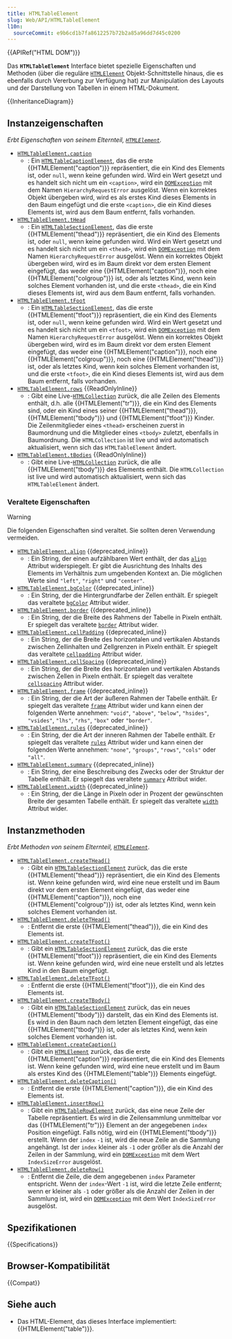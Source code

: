 ```yaml
---
title: HTMLTableElement
slug: Web/API/HTMLTableElement
l10n:
  sourceCommit: e9b6cd1b7fa8612257b72b2a85a96dd7d45c0200
---
```


{{APIRef("HTML DOM")}}

Das **`HTMLTableElement`** Interface bietet spezielle Eigenschaften und Methoden (über die reguläre [`HTMLElement`](/de/docs/Web/API/HTMLElement) Objekt-Schnittstelle hinaus, die es ebenfalls durch Vererbung zur Verfügung hat) zur Manipulation des Layouts und der Darstellung von Tabellen in einem HTML-Dokument.

{{InheritanceDiagram}}

## Instanzeigenschaften

_Erbt Eigenschaften von seinem Elternteil, [`HTMLElement`](/de/docs/Web/API/HTMLElement)._

- [`HTMLTableElement.caption`](/de/docs/Web/API/HTMLTableElement/caption)
  - : Ein [`HTMLTableCaptionElement`](/de/docs/Web/API/HTMLTableCaptionElement), das die erste {{HTMLElement("caption")}} repräsentiert, die ein Kind des Elements ist, oder `null`, wenn keine gefunden wird. Wird ein Wert gesetzt und es handelt sich nicht um ein `<caption>`, wird ein [`DOMException`](/de/docs/Web/API/DOMException) mit dem Namen `HierarchyRequestError` ausgelöst. Wenn ein korrektes Objekt übergeben wird, wird es als erstes Kind dieses Elements in den Baum eingefügt und die erste `<caption>`, die ein Kind dieses Elements ist, wird aus dem Baum entfernt, falls vorhanden.
- [`HTMLTableElement.tHead`](/de/docs/Web/API/HTMLTableElement/tHead)
  - : Ein [`HTMLTableSectionElement`](/de/docs/Web/API/HTMLTableSectionElement), das die erste {{HTMLElement("thead")}} repräsentiert, die ein Kind des Elements ist, oder `null`, wenn keine gefunden wird. Wird ein Wert gesetzt und es handelt sich nicht um ein `<thead>`, wird ein [`DOMException`](/de/docs/Web/API/DOMException) mit dem Namen `HierarchyRequestError` ausgelöst. Wenn ein korrektes Objekt übergeben wird, wird es im Baum direkt vor dem ersten Element eingefügt, das weder eine {{HTMLElement("caption")}}, noch eine {{HTMLElement("colgroup")}} ist, oder als letztes Kind, wenn kein solches Element vorhanden ist, und die erste `<thead>`, die ein Kind dieses Elements ist, wird aus dem Baum entfernt, falls vorhanden.
- [`HTMLTableElement.tFoot`](/de/docs/Web/API/HTMLTableElement/tFoot)
  - : Ein [`HTMLTableSectionElement`](/de/docs/Web/API/HTMLTableSectionElement), das die erste {{HTMLElement("tfoot")}} repräsentiert, die ein Kind des Elements ist, oder `null`, wenn keine gefunden wird. Wird ein Wert gesetzt und es handelt sich nicht um ein `<tfoot>`, wird ein [`DOMException`](/de/docs/Web/API/DOMException) mit dem Namen `HierarchyRequestError` ausgelöst. Wenn ein korrektes Objekt übergeben wird, wird es im Baum direkt vor dem ersten Element eingefügt, das weder eine {{HTMLElement("caption")}}, noch eine {{HTMLElement("colgroup")}}, noch eine {{HTMLElement("thead")}} ist, oder als letztes Kind, wenn kein solches Element vorhanden ist, und die erste `<tfoot>`, die ein Kind dieses Elements ist, wird aus dem Baum entfernt, falls vorhanden.
- [`HTMLTableElement.rows`](/de/docs/Web/API/HTMLTableElement/rows) {{ReadOnlyInline}}
  - : Gibt eine Live-[`HTMLCollection`](/de/docs/Web/API/HTMLCollection) zurück, die alle Zeilen des Elements enthält, d.h. alle {{HTMLElement("tr")}}, die ein Kind des Elements sind, oder ein Kind eines seiner {{HTMLElement("thead")}}, {{HTMLElement("tbody")}} und {{HTMLElement("tfoot")}} Kinder. Die Zeilenmitglieder eines `<thead>` erscheinen zuerst in Baumordnung und die Mitglieder eines `<tbody>` zuletzt, ebenfalls in Baumordnung. Die `HTMLCollection` ist live und wird automatisch aktualisiert, wenn sich das `HTMLTableElement` ändert.
- [`HTMLTableElement.tBodies`](/de/docs/Web/API/HTMLTableElement/tBodies) {{ReadOnlyInline}}
  - : Gibt eine Live-[`HTMLCollection`](/de/docs/Web/API/HTMLCollection) zurück, die alle {{HTMLElement("tbody")}} des Elements enthält. Die `HTMLCollection` ist live und wird automatisch aktualisiert, wenn sich das `HTMLTableElement` ändert.

### Veraltete Eigenschaften

> [!WARNING]
> Die folgenden Eigenschaften sind veraltet. Sie sollten deren Verwendung vermeiden.

- [`HTMLTableElement.align`](/de/docs/Web/API/HTMLTableElement/align) {{deprecated_inline}}
  - : Ein String, der einen aufzählbaren Wert enthält, der das [`align`](/de/docs/Web/HTML/Reference/Elements/table#align) Attribut widerspiegelt. Er gibt die Ausrichtung des Inhalts des Elements im Verhältnis zum umgebenden Kontext an. Die möglichen Werte sind `"left"`, `"right"` und `"center"`.
- [`HTMLTableElement.bgColor`](/de/docs/Web/API/HTMLTableElement/bgColor) {{deprecated_inline}}
  - : Ein String, der die Hintergrundfarbe der Zellen enthält. Er spiegelt das veraltete [`bgColor`](/de/docs/Web/HTML/Reference/Elements/table#bgcolor) Attribut wider.
- [`HTMLTableElement.border`](/de/docs/Web/API/HTMLTableElement/border) {{deprecated_inline}}
  - : Ein String, der die Breite des Rahmens der Tabelle in Pixeln enthält. Er spiegelt das veraltete [`border`](/de/docs/Web/HTML/Reference/Elements/table#border) Attribut wider.
- [`HTMLTableElement.cellPadding`](/de/docs/Web/API/HTMLTableElement/cellPadding) {{deprecated_inline}}
  - : Ein String, der die Breite des horizontalen und vertikalen Abstands zwischen Zellinhalten und Zellgrenzen in Pixeln enthält. Er spiegelt das veraltete [`cellpadding`](/de/docs/Web/HTML/Reference/Elements/table#cellpadding) Attribut wider.
- [`HTMLTableElement.cellSpacing`](/de/docs/Web/API/HTMLTableElement/cellSpacing) {{deprecated_inline}}
  - : Ein String, der die Breite des horizontalen und vertikalen Abstands zwischen Zellen in Pixeln enthält. Er spiegelt das veraltete [`cellspacing`](/de/docs/Web/HTML/Reference/Elements/table#cellspacing) Attribut wider.
- [`HTMLTableElement.frame`](/de/docs/Web/API/HTMLTableElement/frame) {{deprecated_inline}}
  - : Ein String, der die Art der äußeren Rahmen der Tabelle enthält. Er spiegelt das veraltete [`frame`](/de/docs/Web/HTML/Reference/Elements/table#frame) Attribut wider und kann einen der folgenden Werte annehmen: `"void"`, `"above"`, `"below"`, `"hsides"`, `"vsides"`, `"lhs"`, `"rhs"`, `"box"` oder `"border"`.
- [`HTMLTableElement.rules`](/de/docs/Web/API/HTMLTableElement/rules) {{deprecated_inline}}
  - : Ein String, der die Art der inneren Rahmen der Tabelle enthält. Er spiegelt das veraltete [`rules`](/de/docs/Web/HTML/Reference/Elements/table#rules) Attribut wider und kann einen der folgenden Werte annehmen: `"none"`, `"groups"`, `"rows"`, `"cols"` oder `"all"`.
- [`HTMLTableElement.summary`](/de/docs/Web/API/HTMLTableElement/summary) {{deprecated_inline}}
  - : Ein String, der eine Beschreibung des Zwecks oder der Struktur der Tabelle enthält. Er spiegelt das veraltete [`summary`](/de/docs/Web/HTML/Reference/Elements/table#summary) Attribut wider.
- [`HTMLTableElement.width`](/de/docs/Web/API/HTMLTableElement/width) {{deprecated_inline}}
  - : Ein String, der die Länge in Pixeln oder in Prozent der gewünschten Breite der gesamten Tabelle enthält. Er spiegelt das veraltete [`width`](/de/docs/Web/HTML/Reference/Elements/table#width) Attribut wider.

## Instanzmethoden

_Erbt Methoden von seinem Elternteil, [`HTMLElement`](/de/docs/Web/API/HTMLElement)_.

- [`HTMLTableElement.createTHead()`](/de/docs/Web/API/HTMLTableElement/createTHead)
  - : Gibt ein [`HTMLTableSectionElement`](/de/docs/Web/API/HTMLTableSectionElement) zurück, das die erste {{HTMLElement("thead")}} repräsentiert, die ein Kind des Elements ist. Wenn keine gefunden wird, wird eine neue erstellt und im Baum direkt vor dem ersten Element eingefügt, das weder eine {{HTMLElement("caption")}}, noch eine {{HTMLElement("colgroup")}} ist, oder als letztes Kind, wenn kein solches Element vorhanden ist.
- [`HTMLTableElement.deleteTHead()`](/de/docs/Web/API/HTMLTableElement/deleteTHead)
  - : Entfernt die erste {{HTMLElement("thead")}}, die ein Kind des Elements ist.
- [`HTMLTableElement.createTFoot()`](/de/docs/Web/API/HTMLTableElement/createTFoot)
  - : Gibt ein [`HTMLTableSectionElement`](/de/docs/Web/API/HTMLTableSectionElement) zurück, das die erste {{HTMLElement("tfoot")}} repräsentiert, die ein Kind des Elements ist. Wenn keine gefunden wird, wird eine neue erstellt und als letztes Kind in den Baum eingefügt.
- [`HTMLTableElement.deleteTFoot()`](/de/docs/Web/API/HTMLTableElement/deleteTFoot)
  - : Entfernt die erste {{HTMLElement("tfoot")}}, die ein Kind des Elements ist.
- [`HTMLTableElement.createTBody()`](/de/docs/Web/API/HTMLTableElement/createTBody)
  - : Gibt ein [`HTMLTableSectionElement`](/de/docs/Web/API/HTMLTableSectionElement) zurück, das ein neues {{HTMLElement("tbody")}} darstellt, das ein Kind des Elements ist. Es wird in den Baum nach dem letzten Element eingefügt, das eine {{HTMLElement("tbody")}} ist, oder als letztes Kind, wenn kein solches Element vorhanden ist.
- [`HTMLTableElement.createCaption()`](/de/docs/Web/API/HTMLTableElement/createCaption)
  - : Gibt ein [`HTMLElement`](/de/docs/Web/API/HTMLElement) zurück, das die erste {{HTMLElement("caption")}} repräsentiert, die ein Kind des Elements ist. Wenn keine gefunden wird, wird eine neue erstellt und im Baum als erstes Kind des {{HTMLElement("table")}} Elements eingefügt.
- [`HTMLTableElement.deleteCaption()`](/de/docs/Web/API/HTMLTableElement/deleteCaption)
  - : Entfernt die erste {{HTMLElement("caption")}}, die ein Kind des Elements ist.
- [`HTMLTableElement.insertRow()`](/de/docs/Web/API/HTMLTableElement/insertRow)
  - : Gibt ein [`HTMLTableRowElement`](/de/docs/Web/API/HTMLTableRowElement) zurück, das eine neue Zeile der Tabelle repräsentiert. Es wird in die Zeilensammlung unmittelbar vor das {{HTMLElement("tr")}} Element an der angegebenen `index` Position eingefügt. Falls nötig, wird ein {{HTMLElement("tbody")}} erstellt. Wenn der `index` `-1` ist, wird die neue Zeile an die Sammlung angehängt. Ist der `index` kleiner als `-1` oder größer als die Anzahl der Zeilen in der Sammlung, wird ein [`DOMException`](/de/docs/Web/API/DOMException) mit dem Wert `IndexSizeError` ausgelöst.
- [`HTMLTableElement.deleteRow()`](/de/docs/Web/API/HTMLTableElement/deleteRow)
  - : Entfernt die Zeile, die dem angegebenen `index` Parameter entspricht. Wenn der `index`-Wert `-1` ist, wird die letzte Zeile entfernt; wenn er kleiner als `-1` oder größer als die Anzahl der Zeilen in der Sammlung ist, wird ein [`DOMException`](/de/docs/Web/API/DOMException) mit dem Wert `IndexSizeError` ausgelöst.

## Spezifikationen

{{Specifications}}

## Browser-Kompatibilität

{{Compat}}

## Siehe auch

- Das HTML-Element, das dieses Interface implementiert: {{HTMLElement("table")}}.
